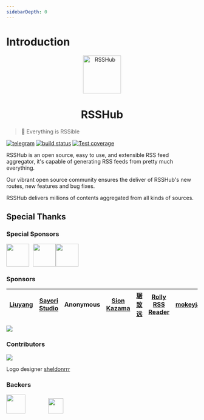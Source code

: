 ```yaml
---
sidebarDepth: 0
---
```


# Introduction

<p align="center" class="logo-img">
    <img src="/logo.png" alt="RSSHub" width="100">
</p>
<h1 align="center" class="logo-text">RSSHub</h1>

> 🍰 Everything is RSSible

[![telegram](https://img.shields.io/badge/chat-telegram-brightgreen.svg?style=flat-square)](https://t.me/rsshub)
[![build status](https://img.shields.io/travis/DIYgod/RSSHub/master.svg?style=flat-square)](https://travis-ci.org/DIYgod/RSSHub)
[![Test coverage](https://img.shields.io/codecov/c/github/DIYgod/RSSHub.svg?style=flat-square)](https://codecov.io/github/DIYgod/RSSHub?branch=master)

RSSHub is an open source, easy to use, and extensible RSS feed aggregator, it's capable of generating RSS feeds from pretty much everything.

Our vibrant open source community ensures the deliver of RSSHub's new routes, new features and bug fixes.

RSSHub delivers millions of contents aggregated from all kinds of sources.

## Special Thanks

### Special Sponsors

<a href="https://rixcloud.app/rsshub" target="_blank"><img height="60px" src="https://i.imgur.com/TrgP3S1.png"></a><a href="https://angelia.codeeer.com" target="_blank" style="margin-left: 10px;"><img height="60px" src="https://i.imgur.com/oQf2WJl.png"></a><a href="https://lizhi.io/store" target="_blank" style="margin-top: 15px;"><img height="60px" src="https://i.imgur.com/1u6jJ6L.jpg"></a>

### Sponsors

| [Liuyang](https://github.com/lingllting) | [Sayori Studio](https://t.me/SayoriStudio) | Anonymous | [Sion Kazama](https://blog.sion.moe) | [琚致远](https://www.shaoyaoju.org/) | [Rolly RSS Reader](https://www.coolapk.com/apk/239500) | [mokeyjay](https://www.mokeyjay.com/) |
| :--------------------------------------: | :----------------------------------------: | :-------: | :----------------------------------: | :----------------------------------: | :----------------------------------------------------: | :-----------------------------------: |


[![](https://opencollective.com/static/images/become_sponsor.svg)](/en/support/)

### Contributors

[![](https://opencollective.com/RSSHub/contributors.svg?width=740)](https://github.com/DIYgod/RSSHub/graphs/contributors)

Logo designer [sheldonrrr](https://dribbble.com/sheldonrrr)

### Backers

<a href="https://www.cloudflare.com" target="_blank"><img height="50px" src="https://i.imgur.com/7Ph27Fq.png"></a><a href="https://www.netlify.com" target="_blank" style="margin-left: 60px;"><img height="40px" src="https://i.imgur.com/cU01915.png"></a>
